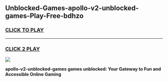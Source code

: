 
## Unblocked-Games-apollo-v2-unblocked-games-Play-Free-bdhzo
<h3>
<a href="https://premium76.site?title=apollo-v2-unblocked-games&ref=21A">CLICK TO PLAY</a></h3>
<hr>

<h3>
<a href="https://premium76.site?title=apollo-v2-unblocked-games&ref=21A">CLICK 2 PLAY</a>
  
</h3>

<a href="https://premium76.site?title=apollo-v2-unblocked-games&ref=21A"><img src="https://clearcache.store/games.png"></a>


**apollo-v2-unblocked-games games unblocked: Your Gateway to Fun and Accessible Online Gaming**
